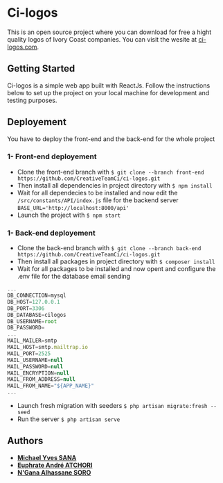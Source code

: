 # Ci-logos

This is an open source project where you can download for free a hight quality logos of Ivory Coast companies. You can visit the wesite at [ci-logos.com](https://ci-logos.com).
## Getting Started

Ci-logos is a simple web app built with ReactJs. Follow the instructions below to set up the project on your local machine for development and testing purposes.
## Deployement
You have to deploy the front-end and the back-end for the whole project

### 1- Front-end deployement
- Clone the front-end branch with
    `$ git clone --branch front-end https://github.com/CreativeTeamCi/ci-logos.git`
- Then install all dependencies in project directory with
    `$ npm install`
- Wait for all dependecies to be installed and now edit the `/src/constants/API/index.js` file for the backend server
    `BASE_URL='http://localhost:8000/api'`
- Launch the project with
    `$ npm start`

### 1- Back-end deployement
- Clone the back-end branch with
    `$ git clone --branch back-end https://github.com/CreativeTeamCi/ci-logos.git`
- Then install all packages in project directory with
    `$ composer install`
- Wait for all packages to be installed and now opent and configure the .env file for the database email sending
```js
...
DB_CONNECTION=mysql
DB_HOST=127.0.0.1
DB_PORT=3306
DB_DATABASE=cilogos
DB_USERNAME=root
DB_PASSWORD=
...
MAIL_MAILER=smtp
MAIL_HOST=smtp.mailtrap.io
MAIL_PORT=2525
MAIL_USERNAME=null
MAIL_PASSWORD=null
MAIL_ENCRYPTION=null
MAIL_FROM_ADDRESS=null
MAIL_FROM_NAME="${APP_NAME}"
...
```
- Launch fresh migration with seeders
    `$ php artisan migrate:fresh --seed`
- Run the server
    `$ php artisan serve`

## Authors
* [**Michael Yves SANA**](https://github.com/SanaMichael)
* [**Euphrate André ATCHORI**](https://github.com/andreatchori) 
* [**N'Gana Alhassane SORO**](https://github.com/AlhassaneSoro)
